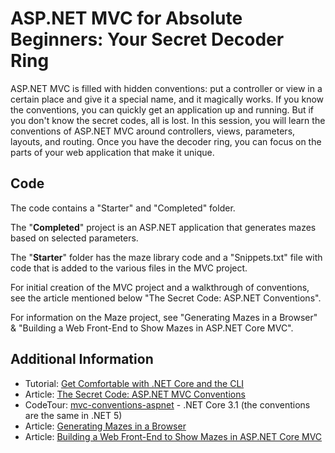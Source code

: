 ASP&#46;NET MVC for Absolute Beginners: Your Secret Decoder Ring
=====================================
ASP&#46;NET MVC is filled with hidden conventions: put a controller or view in a certain place and give it a special name, and it magically works. If you know the conventions, you can quickly get an application up and running. But if you don't know the secret codes, all is lost. In this session, you will learn the conventions of ASP&#46;NET MVC around controllers, views, parameters, layouts, and routing. Once you have the decoder ring, you can focus on the parts of your web application that make it unique.

Code
----------
The code contains a "Starter" and "Completed" folder.  

The "**Completed**" project is an ASP&#46;NET application that generates mazes based on selected parameters.  

The "**Starter**" folder has the maze library code and a "Snippets.txt" file with code that is added to the various files in the MVC project.  

For initial creation of the MVC project and a walkthrough of conventions, see the article mentioned below "The Secret Code: ASP&#46;NET Conventions".  

For information on the Maze project, see "Generating Mazes in a Browser" & "Building a Web Front-End to Show Mazes in ASP&#46;NET Core MVC".  

Additional Information
----------
* Tutorial: [Get Comfortable with .NET Core and the CLI](https://jeremybytes.blogspot.com/2019/11/tutorial-get-comfortable-with-net-core.html)
* Article: [The Secret Code: ASP.NET MVC Conventions](https://jeremybytes.blogspot.com/2020/02/the-secret-code-aspnet-mvc-conventions.html)
* CodeTour: [mvc-conventions-aspnet](https://github.com/jeremybytes/mvc-conventions-aspnet) - .NET Core 3.1 (the conventions are the same in .NET 5)  
* Article: [Generating Mazes in a Browser](https://jeremybytes.blogspot.com/2020/01/generating-mazes-in-browser.html)
* Article: [Building a Web Front-End to Show Mazes in ASP.NET Core MVC](https://jeremybytes.blogspot.com/2020/01/building-web-front-end-to-show-mazes-in.html)
